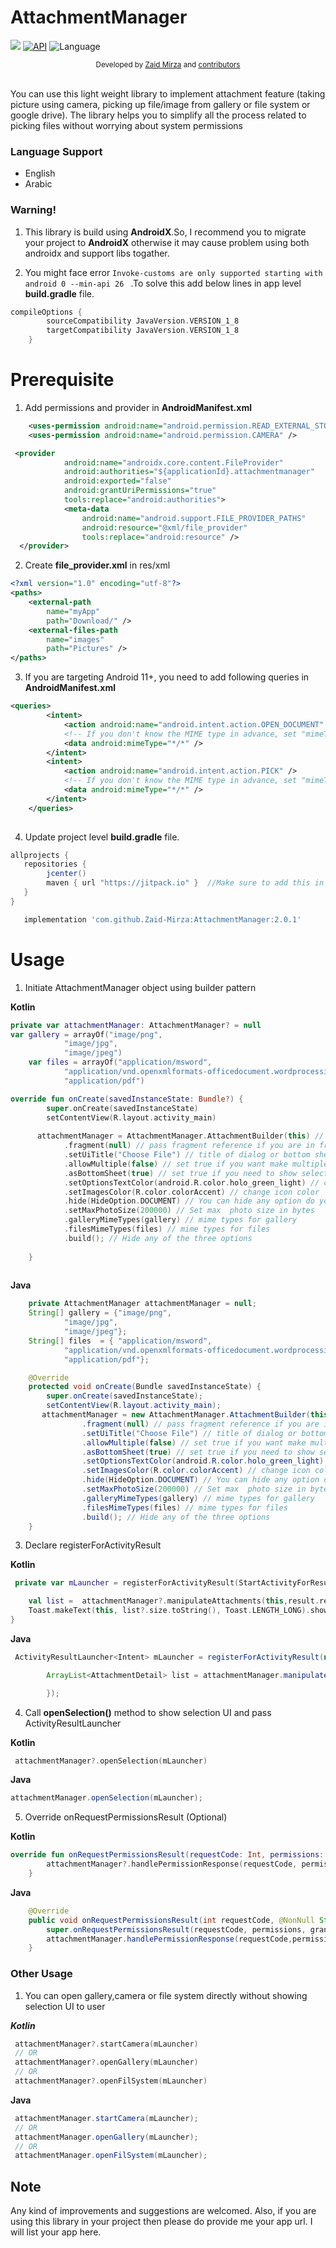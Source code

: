 # AttachmentManager

[![](https://jitpack.io/v/Zaid-Mirza/AttachmentManager.svg)](https://jitpack.io/#Zaid-Mirza/AttachmentManager)
[![API](https://img.shields.io/badge/API-23%2B-brightgreen.svg?style=flat)](https://android-arsenal.com/api?level=23)
![Language](https://img.shields.io/badge/language-Kotlin-orange.svg)
<br/>
<div align="center">
  <sub>Developed by
  <a href="https://twitter.com/zaidmirzait">Zaid Mirza</a> and
  <a href="https://github.com/Zaid-Mirza/AttachmentManager/graphs/contributors">
    contributors
  </a>
</div>
<br/>
                                                                         
You can use this light weight library to implement attachment feature (taking picture using camera, picking up file/image from gallery or file system or google drive).
The library helps you to simplify all the process related to picking files without worrying about system permissions

### Language Support

* English
* Arabic

### Warning!

1. This library is build using **AndroidX**.So, I recommend you to migrate your project to **AndroidX** otherwise it may cause problem using both androidx and support libs togather.

2. You might face error ``` Invoke-customs are only supported starting with android 0 --min-api 26  ``` 
.To solve this add below lines in app level **build.gradle** file.

```groovy
compileOptions {
        sourceCompatibility JavaVersion.VERSION_1_8
        targetCompatibility JavaVersion.VERSION_1_8
    }
```



# Prerequisite

1. Add permissions and provider in **AndroidManifest.xml**

```xml
    <uses-permission android:name="android.permission.READ_EXTERNAL_STORAGE" />
    <uses-permission android:name="android.permission.CAMERA" />
```
```xml
 <provider
            android:name="androidx.core.content.FileProvider"
            android:authorities="${applicationId}.attachmentmanager"
            android:exported="false"
            android:grantUriPermissions="true"
            tools:replace="android:authorities">
            <meta-data
                android:name="android.support.FILE_PROVIDER_PATHS"
                android:resource="@xml/file_provider"
                tools:replace="android:resource" />
  </provider>
```

2. Create **file_provider.xml** in res/xml
```xml
<?xml version="1.0" encoding="utf-8"?>
<paths>
    <external-path
        name="myApp"
        path="Download/" />
    <external-files-path
        name="images"
        path="Pictures" />
</paths>
```

3. If you are targeting Android 11+, you need to add following queries in **AndroidManifest.xml**
```xml
<queries>
        <intent>
            <action android:name="android.intent.action.OPEN_DOCUMENT" />
            <!-- If you don't know the MIME type in advance, set "mimeType" to "*/*". -->
            <data android:mimeType="*/*" />
        </intent>
        <intent>
            <action android:name="android.intent.action.PICK" />
            <!-- If you don't know the MIME type in advance, set "mimeType" to "*/*". -->
            <data android:mimeType="*/*" />
        </intent>
    </queries>
  
  ```

4. Update  project level **build.gradle** file.
```groovy
allprojects {
   repositories {
      	jcenter()
       	maven { url "https://jitpack.io" }  //Make sure to add this in your project
   }
}
```

```groovy
   implementation 'com.github.Zaid-Mirza:AttachmentManager:2.0.1'
```

# Usage


1. Initiate AttachmentManager object using builder pattern

  **Kotlin**

```kotlin
private var attachmentManager: AttachmentManager? = null
var gallery = arrayOf("image/png",
            "image/jpg",
            "image/jpeg")
    var files = arrayOf("application/msword",
            "application/vnd.openxmlformats-officedocument.wordprocessingml.document",  // .ppt & .pptx
            "application/pdf")

override fun onCreate(savedInstanceState: Bundle?) {
        super.onCreate(savedInstanceState)
        setContentView(R.layout.activity_main)
        
      attachmentManager = AttachmentManager.AttachmentBuilder(this) // must pass Context
            .fragment(null) // pass fragment reference if you are in fragment
            .setUiTitle("Choose File") // title of dialog or bottom sheet
            .allowMultiple(false) // set true if you want make multiple selection, default is false
            .asBottomSheet(true) // set true if you need to show selection as bottom sheet, default is as Dialog
            .setOptionsTextColor(android.R.color.holo_green_light) // change text color
            .setImagesColor(R.color.colorAccent) // change icon color
            .hide(HideOption.DOCUMENT) // You can hide any option do you want
            .setMaxPhotoSize(200000) // Set max  photo size in bytes
            .galleryMimeTypes(gallery) // mime types for gallery
            .filesMimeTypes(files) // mime types for files
            .build(); // Hide any of the three options
       
    }
    
```
**Java**
```java
    private AttachmentManager attachmentManager = null;
    String[] gallery = {"image/png",
            "image/jpg",
            "image/jpeg"};
    String[] files  = { "application/msword",
            "application/vnd.openxmlformats-officedocument.wordprocessingml.document", // .ppt & .pptx
            "application/pdf"};

    @Override
    protected void onCreate(Bundle savedInstanceState) {
        super.onCreate(savedInstanceState);
        setContentView(R.layout.activity_main);
       attachmentManager = new AttachmentManager.AttachmentBuilder(this) // must pass Context
                .fragment(null) // pass fragment reference if you are in fragment
                .setUiTitle("Choose File") // title of dialog or bottom sheet
                .allowMultiple(false) // set true if you want make multiple selection, default is false
                .asBottomSheet(true) // set true if you need to show selection as bottom sheet, default is as Dialog
                .setOptionsTextColor(android.R.color.holo_green_light) // change text color
                .setImagesColor(R.color.colorAccent) // change icon color
                .hide(HideOption.DOCUMENT) // You can hide any option do you want
                .setMaxPhotoSize(200000) // Set max  photo size in bytes
                .galleryMimeTypes(gallery) // mime types for gallery
                .filesMimeTypes(files) // mime types for files
                .build(); // Hide any of the three options
    }
```

3. Declare registerForActivityResult

**Kotlin**
```kotlin
 private var mLauncher = registerForActivityResult(StartActivityForResult()) { result ->

    val list =  attachmentManager?.manipulateAttachments(this,result.resultCode,result.data)
    Toast.makeText(this, list?.size.toString(), Toast.LENGTH_LONG).show()
}
````
**Java**
```java
 ActivityResultLauncher<Intent> mLauncher = registerForActivityResult(new ActivityResultContracts.StartActivityForResult(), result -> {

        ArrayList<AttachmentDetail> list = attachmentManager.manipulateAttachments(this,result.getResultCode(),result.getData());

        });
```
4. Call **openSelection()** method to show selection UI and pass ActivityResultLauncher

**Kotlin**
```kotlin
 attachmentManager?.openSelection(mLauncher)
````
**Java**
```java
attachmentManager.openSelection(mLauncher);
```

5. Override onRequestPermissionsResult (Optional)

**Kotlin**
```kotlin
override fun onRequestPermissionsResult(requestCode: Int, permissions: Array<out String>, grantResults: IntArray) {
        attachmentManager?.handlePermissionResponse(requestCode, permissions, grantResults)
    }

```
**Java**
```java
    @Override
    public void onRequestPermissionsResult(int requestCode, @NonNull String[] permissions, @NonNull int[] grantResults) {
        super.onRequestPermissionsResult(requestCode, permissions, grantResults);
        attachmentManager.handlePermissionResponse(requestCode,permissions,grantResults);
    }
```
### Other Usage

1. You can open gallery,camera or file system directly without showing selection UI to user

***Kotlin***
```kotlin
 attachmentManager?.startCamera(mLauncher)
 // OR
 attachmentManager?.openGallery(mLauncher)
 // OR
 attachmentManager?.openFilSystem(mLauncher)
```

**Java**
```java
 attachmentManager.startCamera(mLauncher);
 // OR
 attachmentManager.openGallery(mLauncher);
 // OR
 attachmentManager.openFilSystem(mLauncher);
```

## Note

Any kind of improvements and suggestions are welcomed. Also, if you are using this library in your project then please do provide me your app url. I will list your app here.

